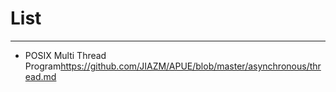 # List
---
+ POSIX Multi Thread Program<https://github.com/JIAZM/APUE/blob/master/asynchronous/thread.md>
